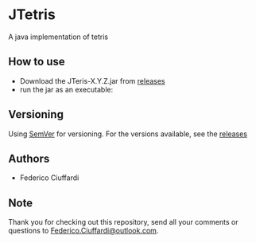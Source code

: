 # JTetris
A java implementation of tetris

## How to use
* Download the JTeris-X.Y.Z.jar from [releases](https://github.com/Federico-Ciuffardi/JTetris/releases)
* run the jar as an executable:

## Versioning
Using [SemVer](http://semver.org/) for versioning. For the versions available, see the [releases](https://github.com/Federico-Ciuffardi/JTetris/releases) 

## Authors
* Federico Ciuffardi

## Note
Thank you for checking out this repository, send all your comments or questions to Federico.Ciuffardi@outlook.com.
